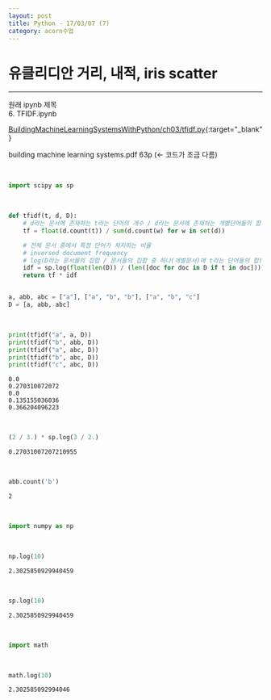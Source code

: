 ```yaml
---
layout: post
title: Python - 17/03/07 (7)
category: acorn수업
---
```


# 유클리디안 거리, 내적, iris scatter

---
원래 ipynb 제목  
6. TFIDF.ipynb  

[BuildingMachineLearningSystemsWithPython/ch03/tfidf.py](https://github.com/luispedro/BuildingMachineLearningSystemsWithPython/blob/master/ch03/tfidf.py){:target="_blank"}  

building machine learning systems.pdf 63p (<- 코드가 조금 다름)  

<br>

```python
import scipy as sp
```

<br>

```python
def tfidf(t, d, D):
    # d라는 문서에 존재하는 t라는 단어의 개수 / d라는 문서에 존재하는 개별단어들의 합
    tf = float(d.count(t)) / sum(d.count(w) for w in set(d))

    # 전체 문서 중에서 특정 단어가 차지하는 비율
    # inversed document frequency
    # log(D라는 문서들의 집합 / 문서들의 집합 중 하나(개별문서)에 t라는 단어들의 합)
    idf = sp.log(float(len(D)) / (len([doc for doc in D if t in doc])))
    return tf * idf


a, abb, abc = ["a"], ["a", "b", "b"], ["a", "b", "c"]
D = [a, abb, abc]
```

<br>

```python
print(tfidf("a", a, D))
print(tfidf("b", abb, D))
print(tfidf("a", abc, D))
print(tfidf("b", abc, D))
print(tfidf("c", abc, D))
```

    0.0
    0.270310072072
    0.0
    0.135155036036
    0.366204096223

<br>


```python
(2 / 3.) * sp.log(3 / 2.)
```




    0.27031007207210955

<br>


```python
abb.count('b')
```




    2

<br>


```python
import numpy as np
```

<br>

```python
np.log(10)
```




    2.3025850929940459


<br>

```python
sp.log(10)
```




    2.3025850929940459


<br>

```python
import math
```

<br>

```python
math.log(10)
```




    2.302585092994046
